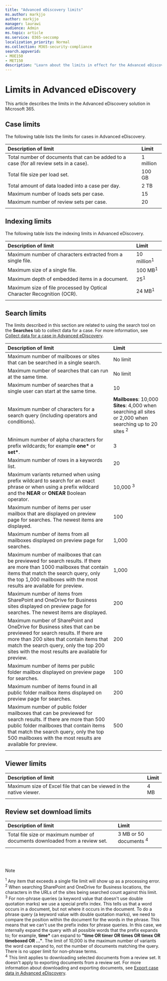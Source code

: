 ```yaml
---
title: "Advanced eDiscovery limits"
ms.author: markjjo
author: markjjo
manager: laurawi
audience: Admin
ms.topic: article
ms.service: O365-seccomp
localization_priority: Normal
ms.collection: M365-security-compliance 
search.appverid: 
- MOE150
- MET150
description: "Learn about the limits in effect for the Advanced eDiscovery solution in Microsoft 365. This includes case limits, indexing limits, and search limits when using the search tool to collect case data."
---
```


# Limits in Advanced eDiscovery

This article describes the limits in the Advanced eDiscovery solution in Microsoft 365.

## Case limits

The following table lists the limits for cases in Advanced eDiscovery.

|**Description of limit**|**Limit**|
|:-----|:-----|
|Total number of documents that can be added to a case (for all review sets in a case).  <br/> |1 million  <br/> |
|Total file size per load set.  <br/> |100 GB  <br/> |
|Total amount of data loaded into a case per day.<br/> |2 TB <br/> |
|Maximum number of loads sets per case.  <br/> |15 <br/> |
|Maximum number of review sets per case.  <br/> |20 <br/> |
|||

## Indexing limits

The following table lists the indexing limits in Advanced eDiscovery.

|**Description of limit**|**Limit**|
  |:-----|:-----|
  |Maximum number of characters extracted from a single file.  <br/> |10 million<sup>1</sup> <br/> |
  |Maximum size of a single file.   <br/> |100 MB<sup>1</sup> <br/> |
  |Maximum depth of embedded items in a document.  <br/> |25<sup>1</sup> <br/> |
  |Maximum size of file processed by Optical Character Recognition (OCR).  <br/> |24 MB<sup>1</sup> <br/> |  
|||

## Search limits

The limits described in this section are related to using the search tool on the **Searches** tab to collect data for a case. For more information, see [Collect data for a case in Advanced eDiscovery](collecting-data-for-ediscovery.md).

|**Description of limit**|**Limit**|
|:-----|:-----|
|Maximum number of mailboxes or sites that can be searched in a single search.  <br/> |No limit  <br/> |
|Maximum number of searches that can run at the same time.  <br/> |No limit  <br/> | 
|Maximum number of searches that a single user can start at the same time.  <br/> |10  <br/> | 
|Maximum number of characters for a search query (including operators and conditions).  <br/> |**Mailboxes**: 10,000<br/>**Sites**: 4,000 when searching all sites or 2,000 when searching up to 20 sites <sup>2</sup> <br/> |
|Minimum number of alpha characters for prefix wildcards; for example **one\*** or **set\***. <br/> |3  <br/> |  
|Maximum number of rows in a keywords list.  <br/> |20  <br/> |
|Maximum variants returned when using prefix wildcard to search for an exact phrase or when using a prefix wildcard and the **NEAR** or **ONEAR** Boolean operator.  <br/> |10,000 <sup>3</sup> <br/> |
|Maximum number of items per user mailbox that are displayed on preview page for searches. The newest items are displayed.   <br/> |100  <br/> |
|Maximum number of items from all mailboxes displayed on preview page for searches.  <br/> |1,000  <br/> |
|Maximum number of mailboxes that can be previewed for search results.  If there are more than 1000 mailboxes that contain items that match the search query, only the top 1,000 mailboxes with the most results are available for preview.<br/> |1,000  <br/> |
|Maximum number of items from SharePoint and OneDrive for Business sites displayed on preview page for searches. The newest items are displayed.  <br/> |200  <br/> |
|Maximum number of SharePoint and OneDrive for Business sites that can be previewed for search results. If there are more than 200 sites that contain items that match the search query, only the top 200 sites with the most results are available for preview.  <br/> |200  <br/> |
|Maximum number of items per public folder mailbox displayed on preview page for searches.  <br/> |100  <br/> |
|Maximum number of items found in all public folder mailbox items displayed on preview page for searches.  <br/> |200  <br/> |
|Maximum number of public folder mailboxes that can be previewed for search results. If there are more than 500 public folder mailboxes that contain items that match the search query, only the top 500 mailboxes with the most results are available for preview.  <br/> |500  <br/> |
|||

## Viewer limits

|**Description of limit**|**Limit**|
  |:-----|:-----|
  |Maximum size of Excel file that can be viewed in the native viewer.  <br/> |4 MB  <br/> |
|||

## Review set download limits

|**Description of limit**|**Limit**|
|:-----|:-----|
|Total file size or maximum number of documents downloaded from a review set.  <br/> |3 MB or 50 documents <sup>4</sup>|
|||

<br/>
<br/>

> [!NOTE]
> <sup>1</sup> Any item that exceeds a single file limit will show up as a processing error.<br/>
> <sup>2</sup> When searching SharePoint and OneDrive for Business locations, the characters in the URLs of the sites being searched count against this limit.<br/>
> <sup>3</sup> For non-phrase queries (a keyword value that doesn't use double quotation marks) we use a special prefix index. This tells us that a word occurs in a document, but not where it occurs in the document. To do a phrase query (a keyword value with double quotation marks), we need to compare the position within the document for the words in the phrase. This means that we can't use the prefix index for phrase queries. In this case, we internally expand the query with all possible words that the prefix expands to; for example,  **time\*** can expand to  **"time OR timer OR times OR timex OR timeboxed OR …"**. The limit of 10,000 is the maximum number of variants the word can expand to, not the number of documents matching the query. There is no upper limit for non-phrase terms.<br/>
> <sup>4</sup> This limit applies to downloading selected documents from a review set. It doesn't apply to exporting documents from a review set. For more information about downloading and exporting documents, see [Export case data in Advanced eDiscovery](exporting-data-ediscover20.md). <br/>


